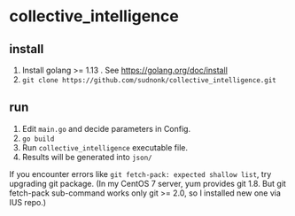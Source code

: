 # collective_intelligence
## install

1. Install golang >= 1.13 . See https://golang.org/doc/install
2. `git clone https://github.com/sudnonk/collective_intelligence.git`

## run

1. Edit `main.go` and decide parameters in Config.
2. `go build`
3. Run `collective_intelligence` executable file.
4. Results will be generated into `json/`

If you encounter errors like `git fetch-pack: expected shallow list`, try upgrading git package.
(In my CentOS 7 server, yum provides git 1.8. But git fetch-pack sub-command works only git >= 2.0, so I installed new one via IUS repo.)